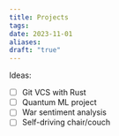 ```yaml
---
title: Projects
tags: 
date: 2023-11-01
aliases: 
draft: "true"
---
```

Ideas:
- [ ] Git VCS with Rust
- [ ] Quantum ML project
- [ ] War sentiment analysis
- [ ] Self-driving chair/couch